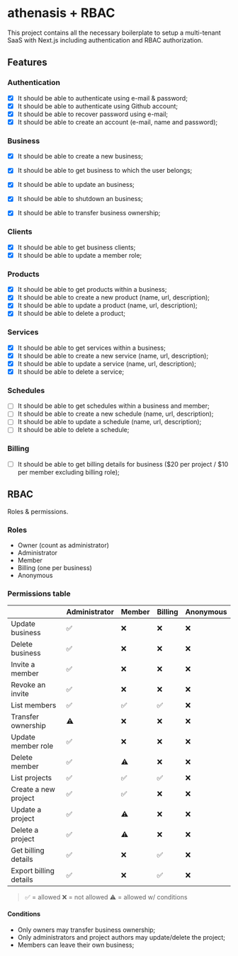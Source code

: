 # athenasis + RBAC

This project contains all the necessary boilerplate to setup a multi-tenant SaaS with Next.js including authentication and RBAC authorization.

## Features

### Authentication

- [x] It should be able to authenticate using e-mail & password;
- [x] It should be able to authenticate using Github account;
- [x] It should be able to recover password using e-mail;
- [x] It should be able to create an account (e-mail, name and password);

### Business

- [x] It should be able to create a new business;
- [x] It should be able to get business to which the user belongs;
- [x] It should be able to update an business;
- [x] It should be able to shutdown an business;
- [x] It should be able to transfer business ownership;



### Clients

- [x] It should be able to get business clients;
- [x] It should be able to update a member role;

### Products

- [x] It should be able to get products within a business;
- [x] It should be able to create a new product (name, url, description);
- [x] It should be able to update a product (name, url, description);
- [x] It should be able to delete a product;

### Services

- [x] It should be able to get services within a business;
- [x] It should be able to create a new service (name, url, description);
- [x] It should be able to update a service (name, url, description);
- [x] It should be able to delete a service;

### Schedules

- [ ] It should be able to get schedules within a business and member;
- [ ] It should be able to create a new schedule (name, url, description);
- [ ] It should be able to update a schedule (name, url, description);
- [ ] It should be able to delete a schedule;
### Billing

- [ ] It should be able to get billing details for business ($20 per project / $10 per member excluding billing role);

## RBAC

Roles & permissions.

### Roles

- Owner (count as administrator)
- Administrator
- Member
- Billing (one per business)
- Anonymous

### Permissions table

|                          | Administrator | Member | Billing | Anonymous |
| ------------------------ | ------------- | ------ | ------- | --------- |
| Update business      | ✅            | ❌     | ❌      | ❌        |
| Delete business      | ✅            | ❌     | ❌      | ❌        |
| Invite a member          | ✅            | ❌     | ❌      | ❌        |
| Revoke an invite         | ✅            | ❌     | ❌      | ❌        |
| List members             | ✅            | ✅     | ✅      | ❌        |
| Transfer ownership       | ⚠️             | ❌     | ❌      | ❌        |
| Update member role       | ✅            | ❌     | ❌      | ❌        |
| Delete member            | ✅            | ⚠️      | ❌      | ❌        |
| List projects            | ✅            | ✅     | ✅      | ❌        |
| Create a new project     | ✅            | ✅     | ❌      | ❌        |
| Update a project         | ✅            | ⚠️      | ❌      | ❌        |
| Delete a project         | ✅            | ⚠️      | ❌      | ❌        |
| Get billing details      | ✅            | ❌     | ✅      | ❌        |
| Export billing details   | ✅            | ❌     | ✅      | ❌        |

> ✅ = allowed
> ❌ = not allowed
> ⚠️ = allowed w/ conditions

#### Conditions

- Only owners may transfer business ownership;
- Only administrators and project authors may update/delete the project;
- Members can leave their own business;